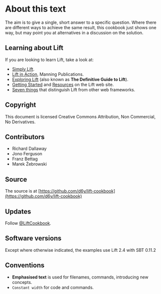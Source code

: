 About this text
===============

The aim is to give a single, short answer to a specific question. Where there are different ways to achieve the same result, this cookbook just shows one way, but may point you at alternatives in a discussion on the solution. 

Learning about Lift
--------------------

If you are looking to learn Lift, take a look at:

* [Simply Lift](http://simply.liftweb.net/).
* [Lift in Action](http://www.manning.com/perrett/), Manning Publications.
* [Exploring Lift](http://exploring.liftweb.net/) (also known as __The Definitive Guide to Lift__).
* [Getting Started](http://liftweb.net/getting_started) and [Resources](http://www.assembla.com/spaces/liftweb/wiki/Resources) on the Lift web site.
* [Seven things](http://seventhings.liftweb.net/) that distinguish Lift from other web frameworks.

Copyright
---------

This document is licensed Creative Commons Attribution, Non Commercial, No Derivatives.

Contributors
------------

* Richard Dallaway
* Jono Ferguson
* Franz Bettag
* Marek Żebrowski


Source
------

The source is at [https://github.com/d6y/lift-cookbook](https://github.com/d6y/lift-cookbook)


Updates
-------

Follow [@LiftCookbook](https://twitter.com/#!/liftcookbook).

Software versions
-----------------

Except where otherwise indicated, the examples use Lift 2.4 with SBT 0.11.2


Conventions
-----------

* __Emphasised text__ is used for filenames, commands, introducing new concepts.
* `Constant width` for code and commands.
 


